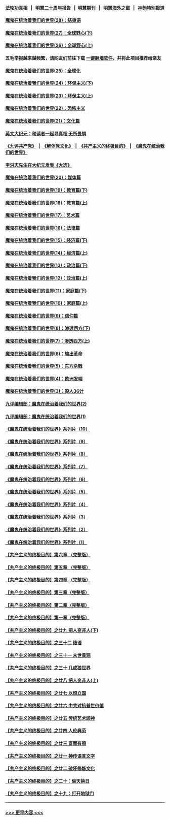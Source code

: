 #### [法轮功真相](https://github.com/gfw-breaker/truth/blob/master/README.md?t=0) &nbsp;&nbsp;|&nbsp;&nbsp; [明慧二十周年报告](https://github.com/gfw-breaker/mh-reports/blob/master/README.md?t=0) &nbsp;&nbsp;|&nbsp;&nbsp;[明慧期刊](https://github.com/gfw-breaker/mh-qikan) &nbsp;&nbsp;|&nbsp;&nbsp; [明慧海外之窗](https://github.com/gfw-breaker/mh-news/blob/master/README.md?t=0) &nbsp;&nbsp;|&nbsp;&nbsp; [神韵特别报道](https://github.com/gfw-breaker/mh-news/blob/master/shenyun.md?t=0)
#### [魔鬼在统治着我们的世界(28)：结束语](../pages/nsc422/n10936246.md?t=06241251) 
#### [魔鬼在统治着我们的世界(27)：全球野心(下)](../pages/nsc422/n10928319.md?t=06241251) 
#### [魔鬼在统治着我们的世界(26)：全球野心(上)](../pages/nsc422/n10900318.md?t=06241251) 
#### 五毛举报越来越频繁，请网友们前往下载 [一键翻墙软件](https://github.com/gfw-breaker/ssr-accounts)，并将此项目推荐给亲友
#### [魔鬼在统治着我们的世界(25)：全球化](../pages/nsc422/n10788205.md?t=06241251) 
#### [魔鬼在统治着我们的世界(24)：环保主义(下)](../pages/nsc422/n10695307.md?t=06241251) 
#### [魔鬼在统治着我们的世界(23)：环保主义(上)](../pages/nsc422/n10688613.md?t=06241251) 
#### [魔鬼在统治着我们的世界(22)：恐怖主义](../pages/nsc422/n10614727.md?t=06241251) 
#### [魔鬼在统治着我们的世界(21)：文化篇](../pages/nsc422/n10597706.md?t=06241251) 
#### [英文大纪元：和读者一起寻真相 无所畏惧](../pages/nsc422/n12542027.md?t=06241251) 
#### [《九评共产党》](https://github.com/begood0513/9ping.md/blob/master/README.md) &nbsp;|&nbsp; [《解体党文化》](../../../../jtdwh.md/blob/master/README.md)  &nbsp;|&nbsp; [《共产主义的终极目的》](../../../../gczydzjmd.md/blob/master/README.md) &nbsp;|&nbsp; [《魔鬼在统治我们的世界》](../../../../mgztzwmdsj.md/blob/master/README.md) 
#### [李洪志先生在大纪元发表《大选》](../pages/nsc422/n12534746.md?t=06241251) 
#### [魔鬼在统治着我们的世界(20)：媒体篇](../pages/nsc422/n10586579.md?t=06241251) 
#### [魔鬼在统治着我们的世界(19)：教育篇(下)](../pages/nsc422/n10564808.md?t=06241251) 
#### [魔鬼在统治着我们的世界(18)：教育篇(上)](../pages/nsc422/n10526970.md?t=06241251) 
#### [魔鬼在统治着我们的世界(17)：艺术篇](../pages/nsc422/n10499093.md?t=06241251) 
#### [魔鬼在统治着我们的世界(16)：法律篇](../pages/nsc422/n10485969.md?t=06241251) 
#### [魔鬼在统治着我们的世界(15)：经济篇(下)](../pages/nsc422/n10469975.md?t=06241251) 
#### [魔鬼在统治着我们的世界(14)：经济篇(上)](../pages/nsc422/n10457370.md?t=06241251) 
#### [魔鬼在统治着我们的世界(13)：政治篇(下)](../pages/nsc422/n10448270.md?t=06241251) 
#### [魔鬼在统治着我们的世界(12)：政治篇(上)](../pages/nsc422/n10444576.md?t=06241251) 
#### [魔鬼在统治着我们的世界(11)：家庭篇(下)](../pages/nsc422/n10440961.md?t=06241251) 
#### [魔鬼在统治着我们的世界(10)：家庭篇(上)](../pages/nsc422/n10435448.md?t=06241251) 
#### [魔鬼在统治着我们的世界(9)：信仰篇](../pages/nsc422/n10432159.md?t=06241251) 
#### [魔鬼在统治着我们的世界(8)：渗透西方(下)](../pages/nsc422/n10429603.md?t=06241251) 
#### [魔鬼在统治着我们的世界(7)：渗透西方(上)](../pages/nsc422/n10426013.md?t=06241251) 
#### [魔鬼在统治着我们的世界(6)：输出革命](../pages/nsc422/n10421536.md?t=06241251) 
#### [魔鬼在统治着我们的世界(5)：东方杀戮](../pages/nsc422/n10417707.md?t=06241251) 
#### [魔鬼在统治着我们的世界(4)：欧洲发端](../pages/nsc422/n10414890.md?t=06241251) 
#### [魔鬼在统治着我们的世界(3)：毁人36计](../pages/nsc422/n10411583.md?t=06241251) 
#### [九评编辑部：魔鬼在统治着我们的世界(2)](../pages/nsc422/n10410036.md?t=06241251) 
#### [九评编辑部：魔鬼在统治着我们的世界(1)](../pages/nsc422/n10406825.md?t=06241251) 
#### [《魔鬼在统治着我们的世界》系列片（10）](../pages/nsc422/n12292670.md?t=06241251) 
#### [《魔鬼在统治着我们的世界》系列片（9）](../pages/nsc422/n12290859.md?t=06241251) 
#### [《魔鬼在统治着我们的世界》系列片（8）](../pages/nsc422/n12287445.md?t=06241251) 
#### [《魔鬼在统治着我们的世界》系列片（7）](../pages/nsc422/n12283425.md?t=06241251) 
#### [《魔鬼在统治着我们的世界》系列片（6）](../pages/nsc422/n12282314.md?t=06241251) 
#### [《魔鬼在统治着我们的世界》系列片（5）](../pages/nsc422/n12281419.md?t=06241251) 
#### [《魔鬼在统治着我们的世界》系列片（4）](../pages/nsc422/n12274024.md?t=06241251) 
#### [《魔鬼在统治着我们的世界》系列片（3）](../pages/nsc422/n12271322.md?t=06241251) 
#### [《魔鬼在统治着我们的世界》系列片（2）](../pages/nsc422/n12269049.md?t=06241251) 
#### [《魔鬼在统治着我们的世界》系列片（1）](../pages/nsc422/n12267575.md?t=06241251) 
#### [【共产主义的终极目的】第六章 （完整版）](../pages/nsc422/n11428913.md?t=06241251) 
#### [【共产主义的终极目的】第五章 （完整版）](../pages/nsc422/n11428912.md?t=06241251) 
#### [【共产主义的终极目的】第四章 （完整版）](../pages/nsc422/n11428907.md?t=06241251) 
#### [【共产主义的终极目的】第三章（完整版）](../pages/nsc422/n11428848.md?t=06241251) 
#### [【共产主义的终极目的】第二章（完整版）](../pages/nsc422/n11428831.md?t=06241251) 
#### [【共产主义的终极目的】第一章（完整版）](../pages/nsc422/n11417651.md?t=06241251) 
#### [【共产主义的终极目的】之廿九 把人变非人(下)](../pages/nsc422/n11344140.md?t=06241251) 
#### [【共产主义的终极目的】之三十二 结语](../pages/nsc422/n11360535.md?t=06241251) 
#### [【共产主义的终极目的】之三十一 末世景观](../pages/nsc422/n11351129.md?t=06241251) 
#### [【共产主义的终极目的】之三十 几成狼世界](../pages/nsc422/n11348280.md?t=06241251) 
#### [【共产主义的终极目的】之廿八 把人变非人(上)](../pages/nsc422/n11340492.md?t=06241251) 
#### [【共产主义的终极目的】之廿七 以恨立国](../pages/nsc422/n11336944.md?t=06241251) 
#### [【共产主义的终极目的】之廿六 中共对抗普世价值](../pages/nsc422/n11324785.md?t=06241251) 
#### [【共产主义的终极目的】之廿五 传统艺术颂神](../pages/nsc422/n11296396.md?t=06241251) 
#### [【共产主义的终极目的】之廿四 人伦典范](../pages/nsc422/n11296397.md?t=06241251) 
#### [【共产主义的终极目的】之廿三 富而有德](../pages/nsc422/n11283598.md?t=06241251) 
#### [【共产主义的终极目的】之廿一 神传语言文字](../pages/nsc422/n11263265.md?t=06241251) 
#### [【共产主义的终极目的】之廿二 破坏修炼文化](../pages/nsc422/n11245728.md?t=06241251) 
#### [【共产主义的终极目的】之二十：偷天换日](../pages/nsc422/n11238846.md?t=06241251) 
#### [【共产主义的终极目的】之十九：打开地狱门](../pages/nsc422/n11206376.md?t=06241251) 

----
#### [ >>> 更早内容 <<< ](../indexes/nsc422-earlier.md)
